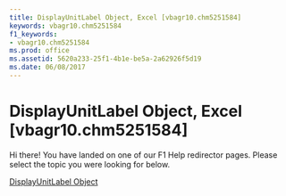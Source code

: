 ```yaml
---
title: DisplayUnitLabel Object, Excel [vbagr10.chm5251584]
keywords: vbagr10.chm5251584
f1_keywords:
- vbagr10.chm5251584
ms.prod: office
ms.assetid: 5620a233-25f1-4b1e-be5a-2a62926f5d19
ms.date: 06/08/2017
---
```



# DisplayUnitLabel Object, Excel [vbagr10.chm5251584]

Hi there! You have landed on one of our F1 Help redirector pages. Please select the topic you were looking for below.

[DisplayUnitLabel Object](http://msdn.microsoft.com/library/1d8f0340-1760-295a-2c4e-92709d1deabc%28Office.15%29.aspx)

